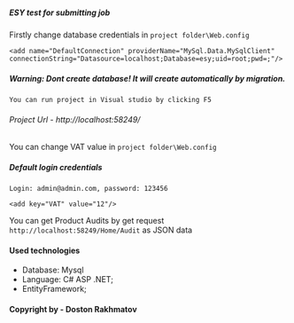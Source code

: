 ##### ESY test for submitting job
Firstly change database credentials in `project folder\Web.config`

`<add name="DefaultConnection" providerName="MySql.Data.MySqlClient" connectionString="Datasource=localhost;Database=esy;uid=root;pwd=;"/>`

##### Warning: Dont create database! It will create automatically by migration. 

`You can run project in Visual studio by clicking F5`

###### Project Url -  http://localhost:58249/

You can change VAT value in `project folder\Web.config` 

##### Default login credentials
`Login: admin@admin.com, password: 123456`

`<add key="VAT" value="12"/>`

You can get Product Audits by get request `http://localhost:58249/Home/Audit` as JSON data

#### Used technologies

- Database: Mysql
- Language: C# ASP .NET;
- EntityFramework;



#### Copyright by - Doston Rakhmatov
